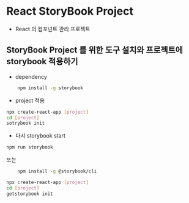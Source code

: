 # React StoryBook Project

- React 의 컴포넌트 관리 프로젝트

## StoryBook Project 를 위한 도구 설치와 프로젝트에 storybook 적용하기

- dependency

```bash
    npm install -g storybook
```

- project 적용

```bash
npx create-react-app [project]
cd [project]
sotrybook init
```

- 다시 storybook start

```bash
npm run storybook
```

또는

```bash
    npm install -g @storybook/cli
```

```bash
npx create-react-app [project]
cd [project]
getstorybook init

```
